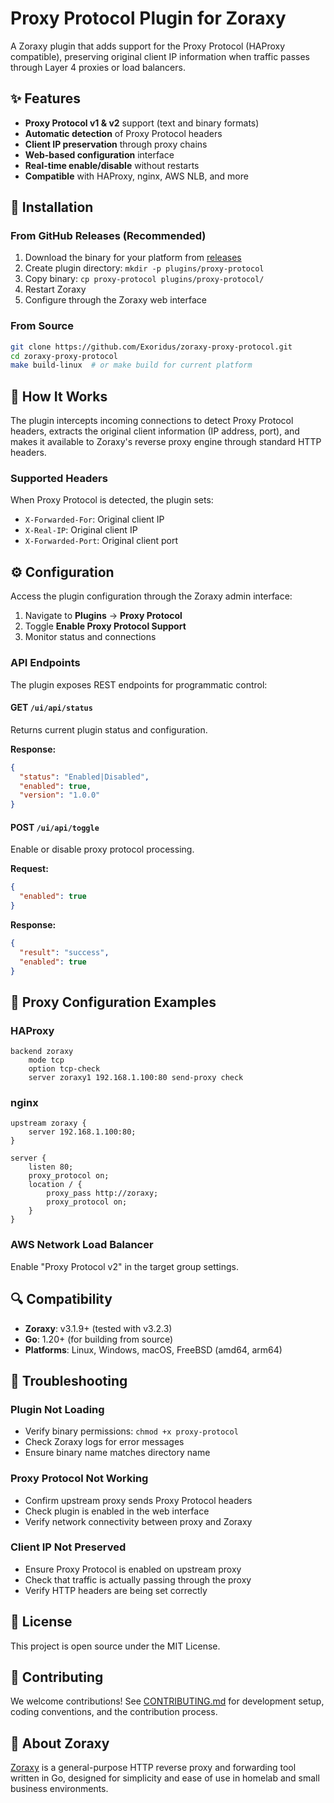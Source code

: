 # Proxy Protocol Plugin for Zoraxy

A Zoraxy plugin that adds support for the Proxy Protocol (HAProxy compatible), preserving original client IP information when traffic passes through Layer 4 proxies or load balancers.

## ✨ Features

- **Proxy Protocol v1 & v2** support (text and binary formats)
- **Automatic detection** of Proxy Protocol headers
- **Client IP preservation** through proxy chains
- **Web-based configuration** interface
- **Real-time enable/disable** without restarts
- **Compatible** with HAProxy, nginx, AWS NLB, and more

## 🚀 Installation

### From GitHub Releases (Recommended)

1. Download the binary for your platform from [releases](https://github.com/Exoridus/zoraxy-proxy-protocol/releases)
2. Create plugin directory: `mkdir -p plugins/proxy-protocol`
3. Copy binary: `cp proxy-protocol plugins/proxy-protocol/`
4. Restart Zoraxy
5. Configure through the Zoraxy web interface

### From Source

```bash
git clone https://github.com/Exoridus/zoraxy-proxy-protocol.git
cd zoraxy-proxy-protocol
make build-linux  # or make build for current platform
```

## 📖 How It Works

The plugin intercepts incoming connections to detect Proxy Protocol headers, extracts the original client information (IP address, port), and makes it available to Zoraxy's reverse proxy engine through standard HTTP headers.

### Supported Headers

When Proxy Protocol is detected, the plugin sets:
- `X-Forwarded-For`: Original client IP
- `X-Real-IP`: Original client IP  
- `X-Forwarded-Port`: Original client port

## ⚙️ Configuration

Access the plugin configuration through the Zoraxy admin interface:

1. Navigate to **Plugins** → **Proxy Protocol**
2. Toggle **Enable Proxy Protocol Support**
3. Monitor status and connections

### API Endpoints

The plugin exposes REST endpoints for programmatic control:

#### GET `/ui/api/status`
Returns current plugin status and configuration.

**Response:**
```json
{
  "status": "Enabled|Disabled",
  "enabled": true,
  "version": "1.0.0"
}
```

#### POST `/ui/api/toggle`
Enable or disable proxy protocol processing.

**Request:**
```json
{
  "enabled": true
}
```

**Response:**
```json
{
  "result": "success",
  "enabled": true
}
```

## 🔧 Proxy Configuration Examples

### HAProxy
```haproxy
backend zoraxy
    mode tcp
    option tcp-check
    server zoraxy1 192.168.1.100:80 send-proxy check
```

### nginx
```nginx
upstream zoraxy {
    server 192.168.1.100:80;
}

server {
    listen 80;
    proxy_protocol on;
    location / {
        proxy_pass http://zoraxy;
        proxy_protocol on;
    }
}
```

### AWS Network Load Balancer
Enable "Proxy Protocol v2" in the target group settings.

## 🔍 Compatibility

- **Zoraxy**: v3.1.9+ (tested with v3.2.3)
- **Go**: 1.20+ (for building from source)
- **Platforms**: Linux, Windows, macOS, FreeBSD (amd64, arm64)

## 🐛 Troubleshooting

### Plugin Not Loading
- Verify binary permissions: `chmod +x proxy-protocol`
- Check Zoraxy logs for error messages
- Ensure binary name matches directory name

### Proxy Protocol Not Working
- Confirm upstream proxy sends Proxy Protocol headers
- Check plugin is enabled in the web interface
- Verify network connectivity between proxy and Zoraxy

### Client IP Not Preserved
- Ensure Proxy Protocol is enabled on upstream proxy
- Check that traffic is actually passing through the proxy
- Verify HTTP headers are being set correctly

## 📄 License

This project is open source under the MIT License.

## 🤝 Contributing

We welcome contributions! See [CONTRIBUTING.md](CONTRIBUTING.md) for development setup, coding conventions, and the contribution process.

## 🎯 About Zoraxy

[Zoraxy](https://github.com/tobychui/zoraxy) is a general-purpose HTTP reverse proxy and forwarding tool written in Go, designed for simplicity and ease of use in homelab and small business environments.
